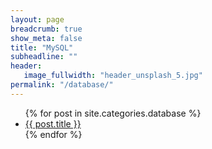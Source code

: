 ```yaml
---
layout: page
breadcrumb: true
show_meta: false
title: "MySQL"
subheadline: ""
header:
   image_fullwidth: "header_unsplash_5.jpg"
permalink: "/database/"
---
```

<ul>
    {% for post in site.categories.database %}
    <li><a href="{{ site.url }}{{ site.baseurl }}{{ post.url }}">{{ post.title }}</a></li>
    {% endfor %}
</ul>